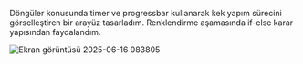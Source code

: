Döngüler konusunda timer ve progressbar kullanarak kek yapım sürecini görselleştiren bir arayüz tasarladım. Renklendirme aşamasında if-else karar yapısından faydalandım.

![Ekran görüntüsü 2025-06-16 083805](https://github.com/user-attachments/assets/9a36aec4-7e83-46d0-ba09-24a0365b2756)

